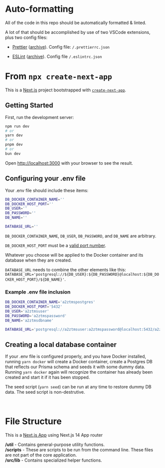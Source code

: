 # Auto-formatting

All of the code in this repo should be automatically formatted & linted.

A lot of that should be accomplished by use of two VSCode extensions, plus two config files:

- [Prettier](https://marketplace.visualstudio.com/items?itemName=esbenp.prettier-vscode) ([archive](https://web.archive.org/web/20231114192610/https://marketplace.visualstudio.com/items?itemName=esbenp.prettier-vscode)). Config file: `/.prettierrc.json`

- [ESLint](https://marketplace.visualstudio.com/items?itemName=dbaeumer.vscode-eslint) ([archive](https://web.archive.org/web/20231120210105/https://marketplace.visualstudio.com/items?itemName=dbaeumer.vscode-eslint)). Config file `/.eslintrc.json`

# From `npx create-next-app`

This is a [Next.js](https://nextjs.org/) project bootstrapped with [`create-next-app`](https://github.com/vercel/next.js/tree/canary/packages/create-next-app).

## Getting Started

First, run the development server:

```bash
npm run dev
# or
yarn dev
# or
pnpm dev
# or
bun dev
```

Open [http://localhost:3000](http://localhost:3000) with your browser to see the result.

## Configuring your .env file

Your .env file should include these items:

```bash
DB_DOCKER_CONTAINER_NAME=''
DB_DOCKER_HOST_PORT=''
DB_USER=''
DB_PASSWORD=''
DB_NAME=''

DATABASE_URL=''
```

`DB_DOCKER_CONTAINER_NAME`, `DB_USER`, `DB_PASSWORD`, and `DB_NAME` are arbitrary.

`DB_DOCKER_HOST_PORT` must be a [valid port number](<https://en.wikipedia.org/wiki/Port_(computer_networking)#Port_number>).

Whatever you choose will be applied to the Docker container and its database when they are created.

`DATABASE_URL` needs to combine the other elements like this: `DATABASE_URL='postgresql://${DB_USER}:${DB_PASSWORD}@localhost:${DB_DOCKER_HOST_PORT}/${DB_NAME}'`.

### Example .env file inclusion

```bash
DB_DOCKER_CONTAINER_NAME='a2ztmspostgres'
DB_DOCKER_HOST_PORT='5432'
DB_USER='a2ztmsuser'
DB_PASSWORD='a2ztmspassword'
DB_NAME='a2ztmsdbname'

DATABASE_URL='postgresql://a2ztmsuser:a2ztmspassword@localhost:5432/a2ztmsdbname'
```

## Creating a local database container

If your .env file is configured properly, and you have Docker installed, running `yarn docker` will create a Docker container, create a Postgres DB that reflects our Prisma schema and seeds it with some dummy data. Running `yarn docker` again will recognize the container has already been created and start it if it has been stopped.

The seed script (`yarn seed`) can be run at any time to restore dummy DB data. The seed script is non-destrutive.

<br/>

# File Structure

This is a [Next.js App](https://nextjs.org/docs) using Next.js 14 App router

**/util** - Contains general-purpose utility functions.
<br />
**/scripts** - These are scripts to be run from the command line. These files are not part of the core application.
<br />
**/src/lib** - Contains specialized helper functions.
